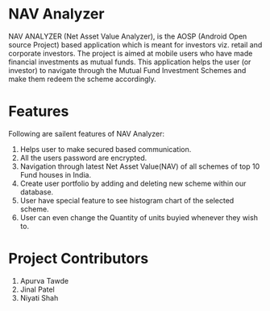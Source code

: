 # NAV Analyzer

NAV ANALYZER (Net Asset Value Analyzer), is the AOSP (Android Open source Project) based application which is meant for investors viz. retail and corporate investors. The project is aimed at mobile users who have made financial investments as mutual funds. This application helps the user (or investor) to navigate through the Mutual Fund Investment Schemes and make them redeem the scheme accordingly. 

Features
=================================
Following are sailent features of NAV Analyzer:
1. Helps user to make secured based communication.
2. All the users password are encrypted.
3. Navigation through latest Net Asset Value(NAV) of all schemes of top 10 Fund houses in India.
4. Create user portfolio by adding and deleting new scheme within our database.
5. User have special feature to see histogram chart of the selected scheme.
6. User can even change the Quantity of units buyied whenever they wish to.

Project Contributors
=================================

1. Apurva Tawde 
2. Jinal Patel
3. Niyati Shah
